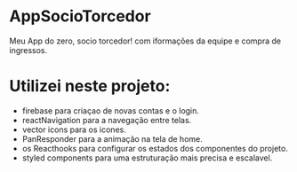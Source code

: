 # AppSocioTorcedor
Meu App do zero, socio torcedor! com iformações da equipe e compra de ingressos.

# Utilizei neste projeto:
* firebase para criaçao de novas contas e o login.
* reactNavigation para a navegação entre telas.
* vector icons para os icones.
* PanResponder para a animação na tela de home.
* os Reacthooks para configurar os estados dos componentes do projeto.
* styled components para uma estruturação mais precisa e escalavel.
